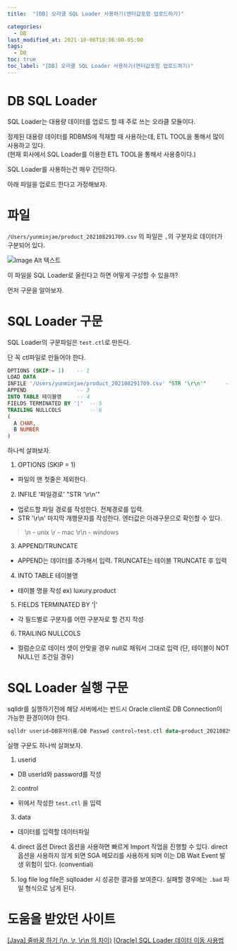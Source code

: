 ```yaml
---
title:  "[DB] 오라클 SQL Loader 사용하기(엔터값포함 업로드하기)"

categories:
  - DB
last_modified_at: 2021-10-06T18:06:00-05:00
tags:
  - DB
toc: true
toc_label: "[DB] 오라클 SQL Loader 사용하기(엔터값포함 업로드하기)"
---
```


# DB SQL Loader
SQL Loader는 대용량 데이터를 업로드 할 때 주로 쓰는 오라클 모듈이다. 

정제된 대용량 데이터를 RDBMS에 적재할 때 사용하는데, ETL TOOL을 통해서 많이 사용하고 있다.<br>
(현재 회사에서 SQL Loader를 이용한 ETL TOOL을 통해서 사용중이다.)

SQL Loader를 사용하는건 매우 간단하다.

아래 파일을 업로드 한다고 가정해보자.

# 파일
`/Users/yunminjae/product_202108291709.csv` 의 파일은 `,`의 구분자로 데이터가 구분되어 있다. 

![Image Alt 텍스트](/assets/img/db/sqlloader1.png)  

이 파일을 SQL Loader로 올린다고 하면 어떻게 구성할 수 있을까?

먼저 구문을 알아보자.

# SQL Loader 구문
SQL Loader의 구문파일은 `test.ctl`로 만든다. 

단 꼭 ctl파일로 만들어야 한다.

```sql
OPTIONS (SKIP = 1)    -- 1
LOAD DATA             
INFILE '/Users/yunminjae/product_202108291709.csv' "STR '\r\n'"      -- 2
APPEND                -- 3
INTO TABLE 테이블명     -- 4
FIELDS TERMINATED BY '|'  -- 5
TRAILING NULLCOLS         -- 6
(
  A CHAR,
  B NUMBER
)
```

하나씩 살펴보자.

1. OPTIONS (SKIP = 1) 
 - 파일의 맨 첫줄은 제외한다. 

2. INFILE '파일경로' "STR '\r\n'" 
 - 업로드할 파일 경로를 작성한다. 전체경로를 입력.
 - STR '\r\n' 마지막 개행문자를 작성한다. 엔터값은 아래구문으로 확인할 수 있다.
  > \n - unix
  > \r - mac
  > \r\n - windows

3. APPEND/TRUNCATE
 - APPEND는 데이터를 추가해서 입력. TRUNCATE는 테이블 TRUNCATE 후 입력

4. INTO TABLE 테이블명
 - 테이블 명을 작성 ex) luxury.product

5. FIELDS TERMINATED BY '|' 
 - 각 필드별로 구분자를 어떤 구분자로 할 건지 작성

6. TRAILING NULLCOLS
 - 컬럼순으로 데이터 셋이 안맞을 경우 null로 채워서 그대로 입력 (단, 테이블이 NOT NULL인 조건일 경우)


# SQL Loader 실행 구문 

sqlldr를 실행하기전에 해당 서버에서는 반드시 Oracle client로 DB Connection이 가능한 환경이어야 한다.

```sql
sqlldr userid=DB유저이름/DB Passwd control=test.ctl data=product_202108291709.csv log=test.log direct=true
```

실행 구문도 하나씩 살펴보자.

1. userid
 - DB userId와 password를 작성

2. control
 - 위에서 작성한 `test.ctl` 을 입력

3. data
 - 데이터를 입력할 데이터파일

4. direct 옵션
 Direct 옵션을 사용하면 빠르게 Import 작업을 진행할 수 있다. direct 옵션을 사용하지 않게 되면 SGA 메모리를 사용하게 되며 이는 DB Wait Event 발생 위험이 있다. (convential)

5. log file 
 log file은 sqlloader 시 성공한 결과를 보여준다. 실패할 경우에는 `.bad` 파일 형식으로 남게 된다. 


# 도움을 받았던 사이트
[[Java] 줄바꿈 하기 (\n, \r, \r\n 의 차이)](https://hianna.tistory.com/602)
[[Oracle] SQL Loader 데이터 이동 사용법](https://myjamong.tistory.com/224)